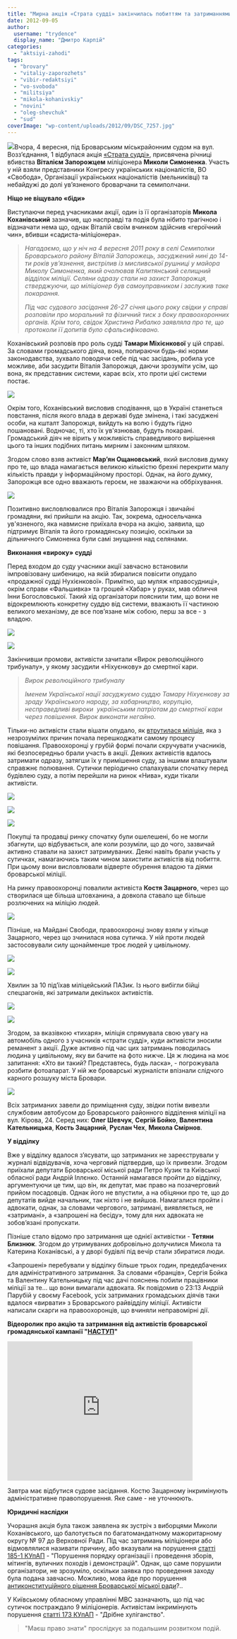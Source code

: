 ```yaml
---
title: "Мирна акція «Страта судді» закінчилась побиттям та затриманнями її учасників міліцією"
date: 2012-09-05
author: 
  username: "trydence"
  display_name: "Дмитро Карпій"
categories: 
  - "aktsiyi-zahodi"
tags: 
  - "brovary"
  - "vitaliy-zaporozhets"
  - "vibir-redaktsiyi"
  - "vo-svoboda"
  - "militsiya"
  - "mikola-kohanivskiy"
  - "novini"
  - "oleg-shevchuk"
  - "sud"
coverImage: "wp-content/uploads/2012/09/DSC_7257.jpg"
---
```


[![](https://mpz.brovary.org/wp-content/uploads/2012/09/DSC_7257.jpg)](https://mpz.brovary.org/wp-content/uploads/2012/09/DSC_7257.jpg)Вчора, 4 вересня, під Броварським міськрайонним судом на вул. Возз’єднання, 1 відбулася акція [«Страта судді»](https://mpz.brovary.org/4-veresnya-u-brovarah-vidbudetsya-publichna-strata-suddi/ "4 вересня у Броварах відбудеться публічна страта судді"), присвячена річниці вбивства **Віталієм Запорожцем** міліціонера **Миколи Симоненка**. Участь у ній взяли представники Конгресу українських націоналістів, ВО «Свобода», Організації українських націоналістів (мельниківці) та небайдужі до долі ув’язненого броварчани та семиполчани.

**Ніщо не віщувало «біди»**

Виступаючи перед учасниками акції, один із її організаторів **Микола Коханівський** зазначив, що насправді та подія була нібито трагічною і відзначати нема що, однак Віталій своїм вчинком здійснив «героїчний чин», вбивши «садиста-міліціонера».

> _Нагадаємо, що у ніч на 4 вересня 2011 року в селі Семиполки Броварського району Віталій Запорожець, засуджений нині до 14-ти років ув’язнення, вистрілив із мисливської рушниці у майора Миколу Симоненка, який очолював Калитянський селищний відділок міліції. Селяни одразу стали на захист Запорожця, стверджуючи, що міліціонер був самоуправником і заслужив таке покарання._
> 
> _Під час судового засідання 26-27 січня цього року свідки у справі розповіли про моральний та фізичний тиск з боку правоохоронних органів. Крім того, свідок Христина Рибалко заявляла про те, що протоколи її допитів було сфальсифіковано._

Коханівський розповів про роль судді **Тамари Міхієнкової** у цій справі. За словами громадського діяча, вона, попираючи будь-які норми законодавства, зухвало поводячи себе під час засідань, робила усе можливе, аби засудити Віталія Запорожця, даючи зрозуміти усім, що вона, як представник системи, карає всіх, хто проти цієї системи постає.

[![](https://mpz.brovary.org/wp-content/uploads/2012/09/DSC_6779.jpg)](https://mpz.brovary.org/wp-content/uploads/2012/09/DSC_6779.jpg)

Окрім того, Коханівський висловив сподівання, що в Україні станеться повстання, після якого влада в державі буде змінена, і такі засуджені особи, на кшталт Запорожця, вийдуть на волю і будуть гідно пошановані. Водночас, ті, хто їх ув'язнював, будуть покарані. Громадський діяч не вірить у можливість справедливого вирішення цього та інших подібних питань мирним і законним шляхом.

Згодом слово взяв активіст **Мар’ян Ощановський**, який висловив думку про те, що влада намагається великою кількістю брехні перекрити малу кількість правди у інформаційному просторі. Однак, на його думку, Запорожця все одно вважають героєм, не зважаючи на оббріхування.

[![](https://mpz.brovary.org/wp-content/uploads/2012/09/DSC_6869.jpg)](https://mpz.brovary.org/wp-content/uploads/2012/09/DSC_6869.jpg)

Позитивно висловлювалися про Віталія Запорожця і звичайні громадяни, які прийшли на акцію. Так, зокрема, односельчанка ув'язненого, яка навмисне приїхала вчора на акцію, заявила, що підтримує Віталія та його громадянську позицію, оскільки за дільничного Симоненка були самі знущання над селянами.

**Виконання «вироку»** **судді**

Перед входом до суду учасники акції завчасно встановили імпровізовану шибеницю, на якій збиралися повісити опудало «продажної судді Нухієнкової». Примітно, що муляж «правосудниці», окрім справи «Фальшивка» та грошей «Хабар» у руках, мав обличчя Інни Богословської. Такий хід організатори пояснили тим, що вони не відокремлюють конкретну суддю від системи, вважають її частиною великого механізму, де все пов’язане між собою, перш за все - з владою.

[![](https://mpz.brovary.org/wp-content/uploads/2012/09/DSC_6898.jpg)](https://mpz.brovary.org/wp-content/uploads/2012/09/DSC_6898.jpg)

[![](https://mpz.brovary.org/wp-content/uploads/2012/09/DSC_6803.jpg)](https://mpz.brovary.org/wp-content/uploads/2012/09/DSC_6803.jpg)

Закінчивши промови, активісти зачитали «Вирок революційного трибуналу», у якому засудили «Ніхуєнкову» до смертної кари.

> _Вирок революційного трибуналу_
> 
> _Іменем Української нації засуджуємо суддю Тамару Ніхуєнкову за зраду Українського народу, за хабарництво, корупцію, несправедливі вироки  українським патріотам до смертної кари через повішення. Вирок виконати негайно._

Тільки-но активісти стали вішати опудало, як [втрутилася міліція](https://mpz.brovary.org/brovarska-militsiya-rozignala-mirnu-aktsiyu-bilya-sudu-ta-zatrimala-6-osib/ "Броварська міліція розігнала мирну акцію біля суду та затримала 6 осіб"), яка з незрозумілих причин почала перешкоджати самому процесу повішання. Правоохоронці у грубій формі почали скручувати учасників, які безпосередньо брали участь в акції. Деяких активістів вдалось затримати одразу, затягши їх у примішення суду, за іншими влаштували справжнє полювання. Сутички періодично спалахували спочатку перед будівлею суду, а потім перейшли на ринок «Нива», куди тікали активісти.

[![](https://mpz.brovary.org/wp-content/uploads/2012/09/DSC_6933.jpg)](https://mpz.brovary.org/wp-content/uploads/2012/09/DSC_6933.jpg)

[![](https://mpz.brovary.org/wp-content/uploads/2012/09/DSC_6942.jpg)](https://mpz.brovary.org/wp-content/uploads/2012/09/DSC_6942.jpg)

[![](https://mpz.brovary.org/wp-content/uploads/2012/09/DSC_7006.jpg)](https://mpz.brovary.org/wp-content/uploads/2012/09/DSC_7006.jpg)

Покупці та продавці ринку спочатку були ошелешені, бо не могли збагнути, що відбувається, але коли розуміли, що до чого, зазвичай активно ставали на захист затримуваних. Деякі навіть брали участь у сутичках, намагаючись таким чином захистити активістів від побиття. При цьому вони висловлювали відверте обурення владою та діями броварської міліції.

На ринку правоохоронці повалили активіста **Костя Зацарного**, через що створилася ще більша штовханина, а довкола ставало ще більше розлючених на міліцію людей.

[![](https://mpz.brovary.org/wp-content/uploads/2012/09/DSC_7257.jpg)](https://mpz.brovary.org/wp-content/uploads/2012/09/DSC_7257.jpg)

Пізніше, на Майдані Свободи, правоохоронці знову взяли у кільце Зацарного, через що зчинилася нова сутичка. У ній проти людей застосовували силу щонайменше троє людей у цивільному.

[![](https://mpz.brovary.org/wp-content/uploads/2012/09/DSC_7397.jpg)](https://mpz.brovary.org/wp-content/uploads/2012/09/DSC_7397.jpg)

[![](https://mpz.brovary.org/wp-content/uploads/2012/09/DSC_7420.jpg)](https://mpz.brovary.org/wp-content/uploads/2012/09/DSC_7420.jpg)

Хвилин за 10 під’їхав міліцейський ПАЗик. Із нього вибігли бійці спецзагонів, які затримали декількох активістів.

[![](https://mpz.brovary.org/wp-content/uploads/2012/09/DSC_7516.jpg)](https://mpz.brovary.org/wp-content/uploads/2012/09/DSC_7516.jpg)

[![](https://mpz.brovary.org/wp-content/uploads/2012/09/DSC_7532.jpg)](https://mpz.brovary.org/wp-content/uploads/2012/09/DSC_7532.jpg)

Згодом, за вказівкою «тихаря», міліція спрямувала свою увагу на автомобіль одного з учасників «страти судді», куди активісти зносили реманент з акції. Дуже активно під час цих затримань поводилась людина у цивільному, яку ви бачите на фото нижче. Ця ж людина на моє запитання: «Хто ви такий? Представтесь, будь ласка», - погрожувала розбити фотоапарат. У ній же броварські журналісти впізнали слідчого карного розшуку міста Бровари.

[![](https://mpz.brovary.org/wp-content/uploads/2012/09/DSC_7452.jpg)](https://mpz.brovary.org/wp-content/uploads/2012/09/DSC_7452.jpg)

Всіх затриманих завели до приміщення суду, звідки потім вивезли службовим автобусом до Броварського районного відділення міліції на вул. Кірова, 24. Серед них: **Олег Шевчук**, **Сергій Бойко**, **Валентина Кательницька**, **Кость Зацарний**, **Руслан Чех**, **Микола Смірнов**.

**У відділку**

Вже у відділку вдалося з’ясувати, що затриманих не зареєстрували у журналі відвідувачів, хоча черговий підтвердив, що їх привезли. Згодом приїхали депутати Броварської міської ради Петро Кузик та Київської обласної ради Андрій Іллєнко. Останній намагався пройти до відділку, аргументуючи це тим, що він, як депутат, має право на позачерговий прийом посадовців. Однак його не впустили, а на обіцянки про те, що до депутатів вийде начальник, так ніхто і не вийшов. Намагалися пройти і адвокати, однак, за словами чергового, затримані, виявляється, не «затримані», а «запрошені на бесіду», тому для них адвоката не зобов’язані пропускати.

Пізніше стало відомо про затримання ще однієї активістки - **Тетяни Близнюк**. Згодом до утримуваних добровільно долучилися Микола та Катерина Коханівські, а у дворі будівлі під вечір стали збиратися люди.

«Запрошені» перебували у відділку більше трьох годин, предедбачених для адміністративного затримання. За словами «бранців», Сергія Бойка та Валентину Кательницьку під час дачі пояснень побили працівники міліції за те... що вони вимагали адвоката. Як повідомив о 23:13 Андрій Парубій у своєму Facebook, усіх затриманих громадських діячів таки вдалося «вирвати» з Броварського райвідділу міліції. Активісти написали скарги на правоохоронців, що вчиняли неправомірні дії.

**Відеоролик про акцію та затримання від активістів броварської громадянської кампанії "[НАСТУП](http://www.nastup.info/)"**

<iframe src="http://www.youtube.com/embed/SN35QvJY6Ko" frameborder="0" width="420" height="315"></iframe>

Завтра має відбутися судове засідання. Костю Зацарному інкримінують адміністративне правопорушення. Яке саме - не уточнюють.

**Юридичні наслідки**

Учорашня акція була також заявлена як зустріч з виборцями Миколи Коханівського, що балотується по багатомандатному мажоритарному округу № 97 до Верховної Ради. Під час затримань міліціонери або відмовлялися називати причину, або вказували на порушення [статті 185-1 КУпАП](http://zakon2.rada.gov.ua/laws/show/80731-10/page10) - "Порушення порядку організації і проведення зборів, мітингів, вуличних походів і демонстрацій". Однак, що саме порушили організатори, не зрозуміло, оскільки заявка про проведення заходу була подана завчасно. Можливо, мова йде про порушення [антиконституційного рішення Броварської міської ради](https://mpz.brovary.org/rishennyam-vikonkomu-obmezheno-pravo-brovarchan-na-mirni-zbori/ "Виконком усупереч Конституції визначив «єдине місце» для проведення мирних зібрань у Броварах")?..

У Київському обласному управлінні МВС зазначають, що під час сутичок постраждало 9 міліціонерів. Активістам інкримінують порушення [статті 173 КУпАП](http://zakon2.rada.gov.ua/laws/show/80731-10/page10) \- "Дрібне хуліганство".

> "Маєш право знати" прослідкує за подальшим розвитком подій.
